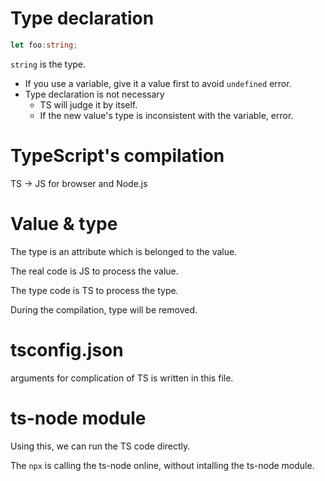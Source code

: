 # Type declaration
```TypeScript
let foo:string;
```
`string` is the type.

- If you use a variable, give it a value first to avoid `undefined` error.
- Type declaration is not necessary
	- TS will judge it by itself.
	- If the new value's type is inconsistent with the variable, error.
# TypeScript's compilation
TS -> JS for browser and Node.js


# Value & type

The type is an attribute which is belonged to the value.

The real code is JS to process the value.

The type code is TS to process the type.

During the compilation, type will be removed.

# tsconfig.json

arguments for complication of TS is written in this file.

# ts-node module

Using this, we can run the TS code directly.

The `npx` is calling the ts-node online, without intalling the ts-node module.
